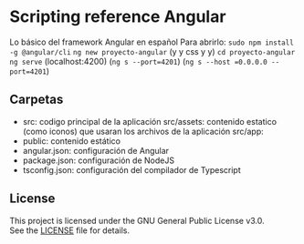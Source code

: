 # Scripting reference Angular
Lo básico del framework Angular en español
Para abrirlo: 
`sudo npm install -g @angular/cli`
`ng new proyecto-angular`     (y y css y y)
`cd proyecto-angular`
`ng serve`  (localhost:4200) (`ng s --port=4201`) (`ng s --host =0.0.0.0 --port=4201`)

## Carpetas
- src: codigo principal de la aplicación
    src/assets: contenido estatico (como iconos) que usaran los archivos de la aplicación
    src/app:
- public: contenido estático
- angular.json: configuración de Angular
- package.json: configuración de NodeJS
- tsconfig.json: configuración del compilador de Typescript

## License
This project is licensed under the GNU General Public License v3.0.  
See the [LICENSE](./LICENSE.txt) file for details.

